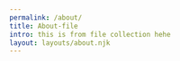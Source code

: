 ```yaml
---
permalink: /about/
title: About-file
intro: this is from file collection hehe
layout: layouts/about.njk
---
```

